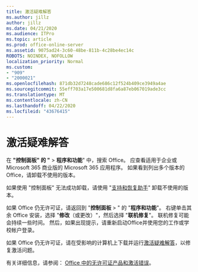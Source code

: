```yaml
---
title: 激活疑难解答
ms.author: jillz
author: jillz
ms.date: 04/21/2020
ms.audience: ITPro
ms.topic: article
ms.prod: office-online-server
ms.assetid: 9075ad24-3c60-48be-811b-4c28be4ec14c
ROBOTS: NOINDEX, NOFOLLOW
localization_priority: Normal
ms.custom:
- "909"
- "2000021"
ms.openlocfilehash: 871db32d7248cade686c12f524b409ce3949a4ae
ms.sourcegitcommit: 55eff703a17e500681d8fa6a87eb067019ade3cc
ms.translationtype: MT
ms.contentlocale: zh-CN
ms.lasthandoff: 04/22/2020
ms.locfileid: "43676415"
---
```

# <a name="activation-troubleshooting"></a>激活疑难解答

在 **"控制面板" 的 "** \> **程序和功能**" 中，搜索 Office。 应查看适用于企业或 Microsoft 365 商业版的 Microsoft 365 应用程序。 如果看到列出多个版本的 Office，请卸载不使用的版本。
  
如果使用 "控制面板" 无法成功卸载，请使用 "[支持和恢复助手](https://aka.ms/SARA-OfficeUninstall-Alchemy)" 卸载不使用的版本。
  
如果 Office 仍无许可证，请返回到 "**控制面板** \> " 的 "**程序和功能**"。 右键单击其余 Office 安装，选择 "**修改**（或更改）"，然后选择 "**联机修复**"。 联机修复可能会持续一些时间。 然后，如果出现提示，请重新启动Office并使用您的工作或学校帐户登录。
  
如果 Office 仍无许可证，请在受影响的计算机上下载并运行[激活疑难解答](https://aka.ms/SARA-OfficeActivation-Alchemy)，以修复激活问题。
  
有关详细信息，请参阅： [Office 中的无许可证产品和激活错误](https://support.office.com/article/0d23d3c0-c19c-4b2f-9845-5344fedc4380)。
